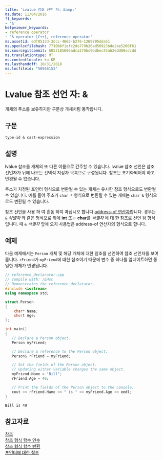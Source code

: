 ```yaml
---
title: 'Lvalue 참조 선언 자: &amp;'
ms.date: 11/04/2016
f1_keywords:
- '&'
helpviewer_keywords:
- reference operator
- '& operator [C++], reference operator'
ms.assetid: edf0513d-3dcc-4663-b276-1269795dda51
ms.openlocfilehash: 7710b6f1efc2de770b26ad50923bde2ee5200f61
ms.sourcegitcommit: 6052185696adca270bc9bdbec45a626dd89cdcdd
ms.translationtype: MT
ms.contentlocale: ko-KR
ms.lasthandoff: 10/31/2018
ms.locfileid: "50568153"
---
```

# <a name="lvalue-reference-declarator-amp"></a>Lvalue 참조 선언 자: &amp;

개체의 주소를 보유하지만 구문상 개체처럼 동작합니다.

## <a name="syntax"></a>구문

```
type-id & cast-expression
```

## <a name="remarks"></a>설명

lvalue 참조를 개체의 또 다른 이름으로 간주할 수 있습니다. lvalue 참조 선언은 참조 선언자가 뒤에 나오는 선택적 지정자 목록으로 구성됩니다. 참조는 초기화되어야 하고 변경될 수 없습니다.

주소가 지정된 포인터 형식으로 변환될 수 있는 개체는 유사한 참조 형식으로도 변환될 수 있습니다. 예를 들어 주소가 `char *` 형식으로 변환될 수 있는 개체는 `char &` 형식으로도 변환될 수 있습니다.

참조 선언을 사용 하 여 혼동 하지 마십시오 합니다 [address-of 연산자](../cpp/address-of-operator-amp.md)합니다. 경우는 `&` *식별자* 와 같은 형식으로 앞에 **int** 또는 **char**를 *식별자* 에 대 한 참조로 선언 됨 형식입니다. 때 `&` *식별자* 앞에 오지 사용법은 address-of 연산자의 형식으로 합니다.

## <a name="example"></a>예제

다음 예제에서는 `Person` 개체 및 해당 개체에 대한 참조를 선언하여 참조 선언자를 보여 줍니다. `rFriend`가 `myFriend`에 대한 참조이기 때문에 변수 중 하나를 업데이트하면 동일한 개체가 변경됩니다.

```cpp
// reference_declarator.cpp
// compile with: /EHsc
// Demonstrates the reference declarator.
#include <iostream>
using namespace std;

struct Person
{
    char* Name;
    short Age;
};

int main()
{
   // Declare a Person object.
   Person myFriend;

   // Declare a reference to the Person object.
   Person& rFriend = myFriend;

   // Set the fields of the Person object.
   // Updating either variable changes the same object.
   myFriend.Name = "Bill";
   rFriend.Age = 40;

   // Print the fields of the Person object to the console.
   cout << rFriend.Name << " is " << myFriend.Age << endl;
}
```

```Output
Bill is 40
```

## <a name="see-also"></a>참고자료

[참조](../cpp/references-cpp.md)<br/>
[참조 형식 함수 인수](../cpp/reference-type-function-arguments.md)<br/>
[참조 형식 함수 반환](../cpp/reference-type-function-returns.md)<br/>
[포인터에 대한 참조](../cpp/references-to-pointers.md)
